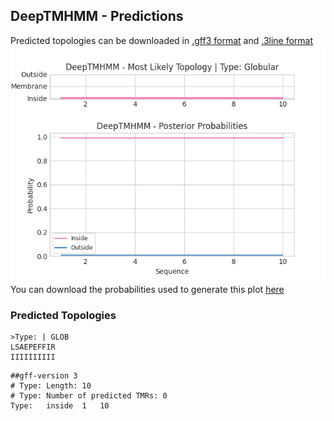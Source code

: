 ## DeepTMHMM - Predictions
Predicted topologies can be downloaded in [.gff3 format](TMRs.gff3) and [.3line format](predicted_topologies.3line)
![picture](plot.png)
You can download the probabilities used to generate this plot [here](Type:_probs.csv)
### Predicted Topologies
```
>Type: | GLOB
LSAEPEFFIR
IIIIIIIIII

```


```
##gff-version 3
# Type: Length: 10
# Type: Number of predicted TMRs: 0
Type:	inside	1	10				

```
